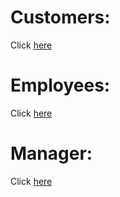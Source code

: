 # Customers:
Click [here](https://drive.google.com/drive/folders/1eWbOPZCbWWXR82m7jysDkl_3hkSyl4xz?usp=sharing)
# Employees:
Click [here]()
# Manager:
Click [here](https://drive.google.com/drive/folders/10C0dDU8c7t_5USXfymluO3T8KMP8lP0d?usp=sharing)
